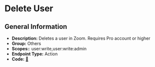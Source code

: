 # Delete User

## General Information

- **Description:** Deletes a user in Zoom. Requires Pro account or higher
- **Group:** Others
- **Scopes:**: user:write,user:write:admin
- **Endpoint Type:** Action
- **Code:** [🔗](https://github.com/NangoHQ/integration-templates/tree/main/integrations/zoom/actions/delete-user.ts)
